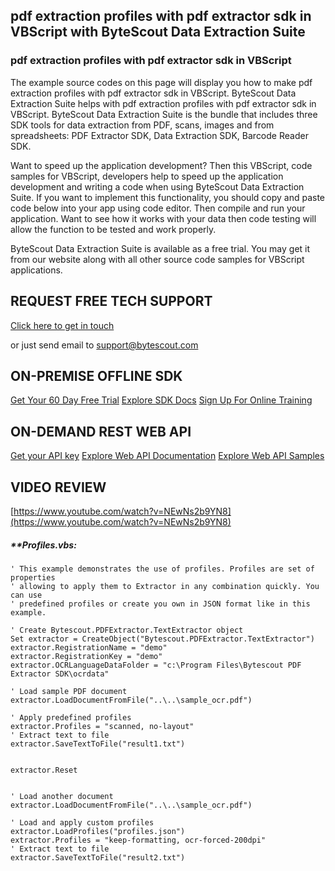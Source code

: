 ## pdf extraction profiles with pdf extractor sdk in VBScript with ByteScout Data Extraction Suite

### pdf extraction profiles with pdf extractor sdk in VBScript

The example source codes on this page will display you how to make pdf extraction profiles with pdf extractor sdk in VBScript. ByteScout Data Extraction Suite helps with pdf extraction profiles with pdf extractor sdk in VBScript. ByteScout Data Extraction Suite is the bundle that includes three SDK tools for data extraction from PDF, scans, images and from spreadsheets: PDF Extractor SDK, Data Extraction SDK, Barcode Reader SDK.

 Want to speed up the application development? Then this VBScript, code samples for VBScript, developers help to speed up the application development and writing a code when using ByteScout Data Extraction Suite. If you want to implement this functionality, you should copy and paste code below into your app using code editor. Then compile and run your application. Want to see how it works with your data then code testing will allow the function to be tested and work properly.

ByteScout Data Extraction Suite is available as a free trial. You may get it from our website along with all other source code samples for VBScript applications.

## REQUEST FREE TECH SUPPORT

[Click here to get in touch](https://bytescout.zendesk.com/hc/en-us/requests/new?subject=ByteScout%20Data%20Extraction%20Suite%20Question)

or just send email to [support@bytescout.com](mailto:support@bytescout.com?subject=ByteScout%20Data%20Extraction%20Suite%20Question) 

## ON-PREMISE OFFLINE SDK 

[Get Your 60 Day Free Trial](https://bytescout.com/download/web-installer?utm_source=github-readme)
[Explore SDK Docs](https://bytescout.com/documentation/index.html?utm_source=github-readme)
[Sign Up For Online Training](https://academy.bytescout.com/)


## ON-DEMAND REST WEB API

[Get your API key](https://pdf.co/documentation/api?utm_source=github-readme)
[Explore Web API Documentation](https://pdf.co/documentation/api?utm_source=github-readme)
[Explore Web API Samples](https://github.com/bytescout/ByteScout-SDK-SourceCode/tree/master/PDF.co%20Web%20API)

## VIDEO REVIEW

[https://www.youtube.com/watch?v=NEwNs2b9YN8](https://www.youtube.com/watch?v=NEwNs2b9YN8)




<!-- code block begin -->

##### ****Profiles.vbs:**
    
```
' This example demonstrates the use of profiles. Profiles are set of properties 
' allowing to apply them to Extractor in any combination quickly. You can use 
' predefined profiles or create you own in JSON format like in this example.

' Create Bytescout.PDFExtractor.TextExtractor object
Set extractor = CreateObject("Bytescout.PDFExtractor.TextExtractor")
extractor.RegistrationName = "demo"
extractor.RegistrationKey = "demo"
extractor.OCRLanguageDataFolder = "c:\Program Files\Bytescout PDF Extractor SDK\ocrdata"

' Load sample PDF document
extractor.LoadDocumentFromFile("..\..\sample_ocr.pdf")

' Apply predefined profiles
extractor.Profiles = "scanned, no-layout"
' Extract text to file
extractor.SaveTextToFile("result1.txt")


extractor.Reset


' Load another document
extractor.LoadDocumentFromFile("..\..\sample_ocr.pdf")

' Load and apply custom profiles
extractor.LoadProfiles("profiles.json")
extractor.Profiles = "keep-formatting, ocr-forced-200dpi"
' Extract text to file
extractor.SaveTextToFile("result2.txt")

```

<!-- code block end -->